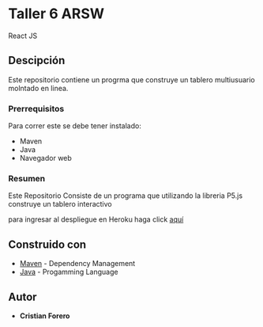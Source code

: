 # Taller 6 ARSW

React JS

## Descipción

Este repositorio contiene un progrma que construye un tablero multiusuario molntado en linea.

### Prerrequisitos

Para correr este se debe tener instalado:

- Maven
- Java
- Navegador web

### Resumen

Este Repositorio Consiste de un programa que utilizando la libreria P5.js construye un tablero interactivo

para ingresar al despliegue en Heroku haga click [aquí](https://tableroeci.herokuapp.com/index.html)

## Construido con

- [Maven](https://maven.apache.org/) - Dependency Management
- [Java](https://www.java.com/es/) - Progamming Language


## Autor

* **Cristian Forero** 